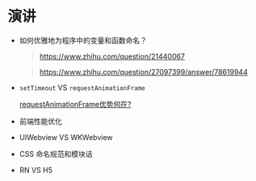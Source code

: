 演讲
========

- 如何优雅地为程序中的变量和函数命名？

    > https://www.zhihu.com/question/21440067

    > https://www.zhihu.com/question/27097399/answer/78619944

- `setTimeout` VS `requestAnimationFrame`

    [requestAnimationFrame优势何在?](https://www.cnblogs.com/silenttiger/p/3143785.html)

- 前端性能优化
- UIWebview VS WKWebview
- CSS 命名规范和模块话
- RN VS H5

